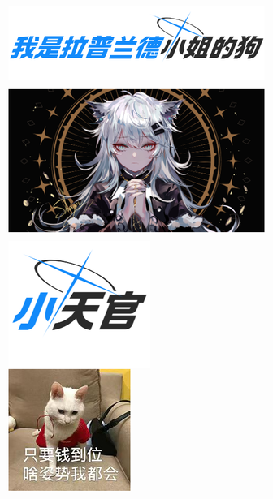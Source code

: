 ![title](/我是拉普兰德小姐的狗（透明）.png)

![lappland](/Lappland.jpg)

![title2](/小天官.png)![](/mmexport1704029276226.jpg)

